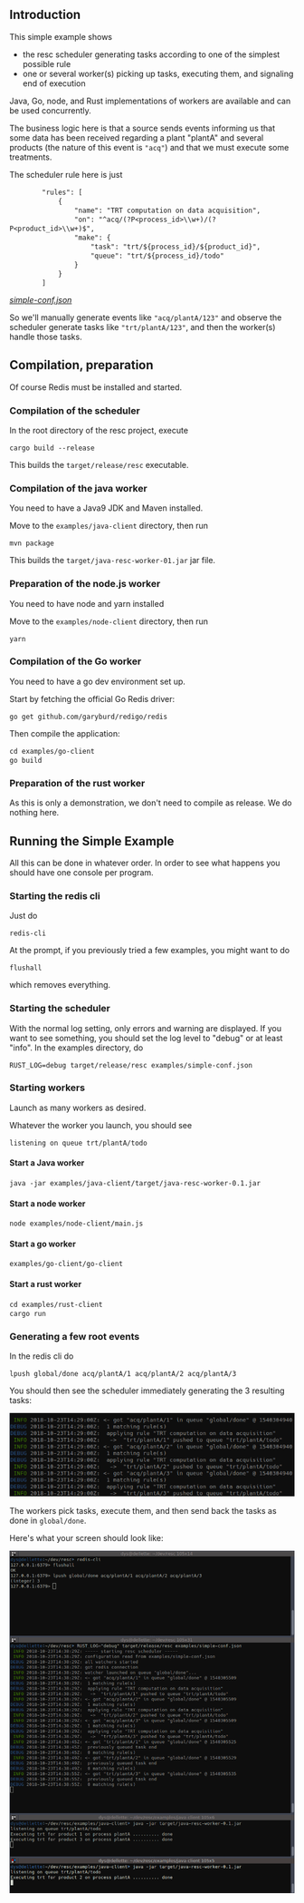 
## Introduction

This simple example shows

* the resc scheduler generating tasks according to one of the simplest possible rule
* one or several worker(s) picking up tasks, executing them, and signaling end of execution

Java, Go, node, and Rust implementations of workers are available and can be used concurrently.

The business logic here is that a source sends events informing us that some data has been received regarding a plant "plantA" and several products (the nature of this event is `"acq"`) and that we must execute some treatments.

The scheduler rule here is just

			"rules": [
				{
					"name": "TRT computation on data acquisition",
					"on": "^acq/(?P<process_id>\\w+)/(?P<product_id>\\w+)$",
					"make": {
						"task": "trt/${process_id}/${product_id}",
						"queue": "trt/${process_id}/todo"
					}
				}
			]
*[simple-conf.json](simple-conf.json)*


So we'll manually generate events like `"acq/plantA/123"` and observe the scheduler generate tasks like `"trt/plantA/123"`, and then the worker(s) handle those tasks.

## Compilation, preparation

Of course Redis must be installed and started.

### Compilation of the scheduler

In the root directory of the resc project, execute

	cargo build --release

This builds the `target/release/resc` executable.

### Compilation of the java worker

You need to have a Java9 JDK and Maven installed.

Move to the `examples/java-client` directory, then run

	mvn package

This builds the `target/java-resc-worker-01.jar` jar file.

### Preparation of the node.js worker

You need to have node and yarn installed

Move to the `examples/node-client` directory, then run

	yarn

### Compilation of the Go worker

You need to have a go dev environment set up.

Start by fetching the official Go Redis driver:

	go get github.com/garyburd/redigo/redis

Then compile the application:

	cd examples/go-client
	go build

### Preparation of the rust worker

As this is only a demonstration, we don't need to compile as release. We do nothing here.

## Running the Simple Example

All this can be done in whatever order. In order to see what happens you should have one console per program.

### Starting the redis cli

Just do

	redis-cli

At the prompt, if you previously tried a few examples, you might want to do

	flushall

which removes everything.

### Starting the scheduler


With the normal log setting, only errors and warning are displayed.
If you want to see something, you should set the log level to "debug" or at least "info". In the examples directory, do

	RUST_LOG=debug target/release/resc examples/simple-conf.json

### Starting workers

Launch as many workers as desired.

Whatever the worker you launch, you should see

	listening on queue trt/plantA/todo

#### Start a Java worker

	java -jar examples/java-client/target/java-resc-worker-0.1.jar

#### Start a node worker

	node examples/node-client/main.js

#### Start a go worker

	examples/go-client/go-client

#### Start a rust worker

	cd examples/rust-client
	cargo run


### Generating a few root events

In the redis cli do

	lpush global/done acq/plantA/1 acq/plantA/2 acq/plantA/3

You should then see the scheduler immediately generating the 3 resulting tasks:

![generated tasks](doc/simple-example-generated-tasks.png)

The workers pick tasks, execute them, and then send back the tasks as done in `global/done`.

Here's what your screen should look like:

![complete run](doc/simple-example-complete.png)


